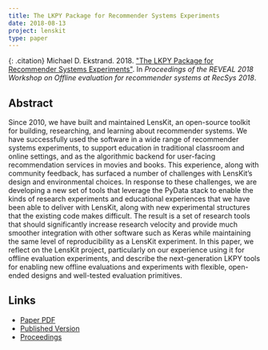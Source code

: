 ```yaml
---
title: The LKPY Package for Recommender Systems Experiments
date: 2018-08-13
project: lenskit
type: paper
---
```


{: .citation}
Michael D. Ekstrand. 2018. ["The LKPY Package for Recommender Systems Experiments"](#). In <cite>Proceedings of the REVEAL 2018 Workshop on Offline evaluation for recommender systems at RecSys 2018</cite>.

## Abstract

Since 2010, we have built and maintained LensKit, an open-source toolkit for building, researching, and learning about recommender systems. We have successfully used the software in a wide range of recommender systems experiments, to support education in traditional classroom and online settings, and as the algorithmic backend for user-facing recommendation services in movies and books. This experience, along with community feedback, has surfaced a number of challenges with LensKit’s design and environmental choices. In response to these challenges, we are developing a new set of tools that leverage the PyData stack to enable the kinds of research experiments and educational experiences that we have been able to deliver with LensKit, along with new experimental structures that the existing code makes difficult. The result is a set of research tools that should significantly increase research velocity and provide much smoother integration with other software such as Keras while maintaining the same level of reproducibility as a LensKit experiment. In this paper, we reflect on the LensKit project, particularly on our experience using it for offline evaluation experiments, and describe the next-generation LKPY tools for enabling new offline evaluations and experiments with flexible, open-ended designs and well-tested evaluation primitives.

## Links

* [Paper PDF](https://drive.google.com/file/d/1K-8A-pb5y1_qZZD7nx6rtBNTVXKntJA-/view)
* [Published Version](https://sites.google.com/view/reveal2018/home?authuser=0)
* [Proceedings](https://sites.google.com/view/reveal2018/proceedings?authuser=0)